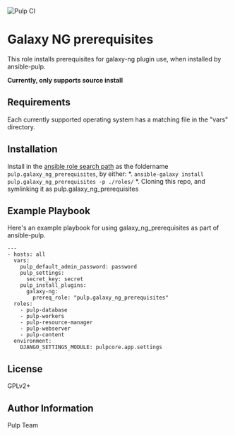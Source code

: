 ![Pulp CI](https://github.com/fabricio-aguiar/galaxy_ng_prerequisites/workflows/Galaxy%20CI/badge.svg)

Galaxy NG prerequisites
===============================

This role installs prerequisites for galaxy-ng plugin use, when installed by
ansible-pulp.

**Currently, only supports source install**

Requirements
------------

Each currently supported operating system has a matching file in the "vars"
directory.

Installation
------------

Install in the [ansible role search path](https://docs.ansible.com/ansible/latest/user_guide/playbooks_reuse_roles.html#role-search-path)
as the foldername `pulp.galaxy_ng_prerequisites`, by either:
*. `ansible-galaxy install pulp.galaxy_ng_prerequisites -p ./roles/`
*. Cloning this repo, and symlinking it as pulp.galaxy_ng_prerequisites

Example Playbook
----------------

Here's an example playbook for using galaxy_ng_prerequisites as part of ansible-pulp.

    ---
    - hosts: all
      vars:
        pulp_default_admin_password: password
        pulp_settings:
          secret_key: secret
        pulp_install_plugins:
          galaxy-ng:
            prereq_role: "pulp.galaxy_ng_prerequisites"
      roles:
        - pulp-database
        - pulp-workers
        - pulp-resource-manager
        - pulp-webserver
        - pulp-content
      environment:
        DJANGO_SETTINGS_MODULE: pulpcore.app.settings

License
-------

GPLv2+

Author Information
------------------

Pulp Team
